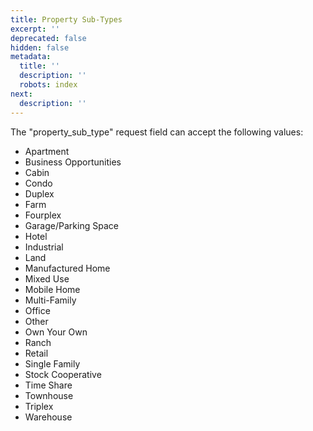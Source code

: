 ```yaml
---
title: Property Sub-Types
excerpt: ''
deprecated: false
hidden: false
metadata:
  title: ''
  description: ''
  robots: index
next:
  description: ''
---
```

The "property\_sub\_type" request field can accept the following values:

* Apartment
* Business Opportunities
* Cabin
* Condo
* Duplex
* Farm
* Fourplex
* Garage/Parking Space
* Hotel
* Industrial
* Land
* Manufactured Home
* Mixed Use
* Mobile Home
* Multi-Family
* Office
* Other
* Own Your Own
* Ranch
* Retail
* Single Family
* Stock Cooperative
* Time Share
* Townhouse
* Triplex
* Warehouse
